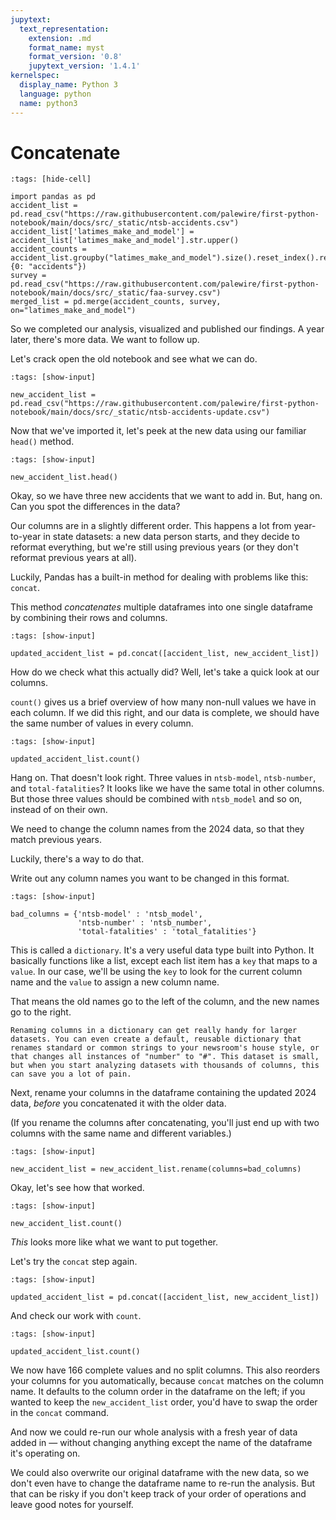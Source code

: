 ```yaml
---
jupytext:
  text_representation:
    extension: .md
    format_name: myst
    format_version: '0.8'
    jupytext_version: '1.4.1'
kernelspec:
  display_name: Python 3
  language: python
  name: python3
---
```


# Concatenate

```{code-cell}
:tags: [hide-cell]

import pandas as pd
accident_list = pd.read_csv("https://raw.githubusercontent.com/palewire/first-python-notebook/main/docs/src/_static/ntsb-accidents.csv")
accident_list['latimes_make_and_model'] = accident_list['latimes_make_and_model'].str.upper()
accident_counts = accident_list.groupby("latimes_make_and_model").size().reset_index().rename(columns={0: "accidents"})
survey = pd.read_csv("https://raw.githubusercontent.com/palewire/first-python-notebook/main/docs/src/_static/faa-survey.csv")
merged_list = pd.merge(accident_counts, survey, on="latimes_make_and_model")
```

So we completed our analysis, visualized and published our findings. A year later, there's more data. We want to follow up.

Let's crack open the old notebook and see what we can do.

```{code-cell}
:tags: [show-input]

new_accident_list = pd.read_csv("https://raw.githubusercontent.com/palewire/first-python-notebook/main/docs/src/_static/ntsb-accidents-update.csv")
```

Now that we've imported it, let's peek at the new data using our familiar `head()` method.

```{code-cell}
:tags: [show-input]

new_accident_list.head()
```

Okay, so we have three new accidents that we want to add in. But, hang on. Can you spot the differences in the data?

Our columns are in a slightly different order. This happens a lot from year-to-year in state datasets: a new data person starts, and they decide to reformat everything, but we're still using previous years (or they don't reformat previous years at all).

Luckily, Pandas has a built-in method for dealing with problems like this: `concat`. 

This method *concatenates* multiple dataframes into one single dataframe by combining their rows and columns.

```{code-cell}
:tags: [show-input]

updated_accident_list = pd.concat([accident_list, new_accident_list])
```

How do we check what this actually did? Well, let's take a quick look at our columns.

`count()` gives us a brief overview of how many non-null values we have in each column. If we did this right, and our data is complete, we should have the same number of values in every column.

```{code-cell}
:tags: [show-input]

updated_accident_list.count()
```

Hang on. That doesn't look right. Three values in `ntsb-model`, `ntsb-number`, and `total-fatalities`? It looks like we have the same total in other columns. But those three values should be combined with `ntsb_model` and so on, instead of on their own.

We need to change the column names from the 2024 data, so that they match previous years. 

Luckily, there's a way to do that. 

Write out any column names you want to be changed in this format. 

```{code-cell}
:tags: [show-input]

bad_columns = {'ntsb-model' : 'ntsb_model',
               'ntsb-number' : 'ntsb_number',
               'total-fatalities' : 'total_fatalities'}
```

This is called a `dictionary`. It's a very useful data type built into Python. It basically functions like a list, except each list item has a `key` that maps to a `value`. In our case, we'll be using the `key` to look for the current column name and the `value` to assign a new column name. 

That means the old names go to the left of the column, and the new names go to the right. 

```{note}
Renaming columns in a dictionary can get really handy for larger datasets. You can even create a default, reusable dictionary that renames standard or common strings to your newsroom's house style, or that changes all instances of "number" to "#". This dataset is small, but when you start analyzing datasets with thousands of columns, this can save you a lot of pain.
```

Next, rename your columns in the dataframe containing the updated 2024 data, *before* you concatenated it with the older data. 

(If you rename the columns after concatenating, you'll just end up with two columns with the same name and different variables.)

```{code-cell}
:tags: [show-input]

new_accident_list = new_accident_list.rename(columns=bad_columns)
```

Okay, let's see how that worked.

```{code-cell}
:tags: [show-input]

new_accident_list.count()
```
*This* looks more like what we want to put together. 

Let's try the `concat` step again.

```{code-cell}
:tags: [show-input]

updated_accident_list = pd.concat([accident_list, new_accident_list])
```

And check our work with `count`.

```{code-cell}
:tags: [show-input]

updated_accident_list.count()
```

We now have 166 complete values and no split columns. This also reorders your columns for you automatically, because `concat` matches on the column name. It defaults to the column order in the dataframe on the left; if you wanted to keep the `new_accident_list` order, you'd have to swap the order in the `concat` command.

And now we could re-run our whole analysis with a fresh year of data added in — without changing anything except the name of the dataframe it's operating on. 

We could also overwrite our original dataframe with the new data, so we don't even have to change the dataframe name to re-run the analysis. But that can be risky if you don't keep track of your order of operations and leave good notes for yourself.
